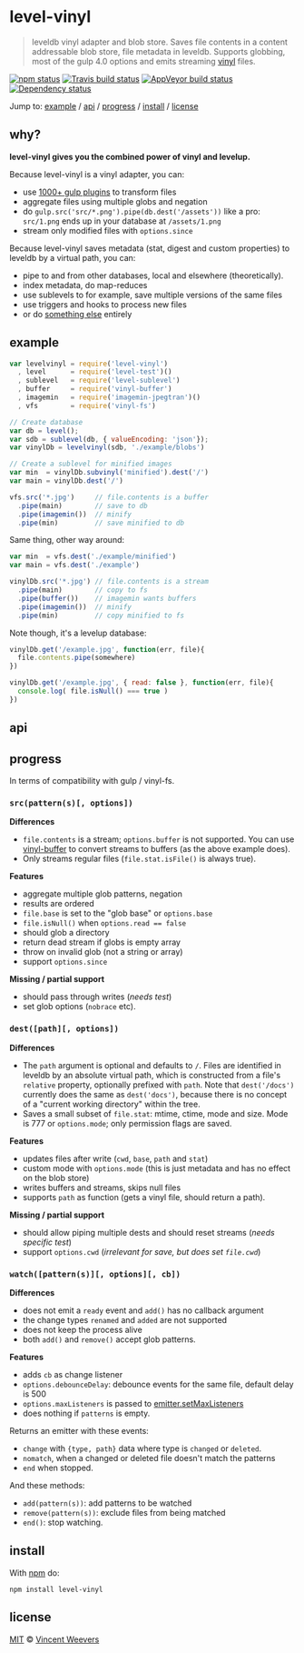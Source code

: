 # level-vinyl

> leveldb vinyl adapter and blob store. Saves file contents in a content
addressable blob store, file metadata in leveldb. Supports globbing, most of the gulp 4.0 options and emits streaming [vinyl](https://github.com/wearefractal/vinyl) files.

[![npm status](http://img.shields.io/npm/v/level-vinyl.svg?style=flat-square)](https://www.npmjs.org/package/level-vinyl) [![Travis build status](https://img.shields.io/travis/vweevers/level-vinyl.svg?style=flat-square&label=travis)](http://travis-ci.org/vweevers/level-vinyl) [![AppVeyor build status](https://img.shields.io/appveyor/ci/vweevers/level-vinyl.svg?style=flat-square&label=appveyor)](https://ci.appveyor.com/project/vweevers/level-vinyl) [![Dependency status](https://img.shields.io/david/vweevers/level-vinyl.svg?style=flat-square)](https://david-dm.org/vweevers/level-vinyl)

Jump to: [example](#example) / [api](#api) / [progress](#progress) / [install](#install) / [license](#license)

## why?

**level-vinyl gives you the combined power of vinyl and levelup.**

Because level-vinyl is a vinyl adapter, you can:

- use [1000+ gulp plugins](http://gulpjs.com/plugins) to transform files
- aggregate files using multiple globs and negation
- do `gulp.src('src/*.png').pipe(db.dest('/assets'))` like a pro: `src/1.png` ends up
  in your database at `/assets/1.png`
- stream only modified files with `options.since`

Because level-vinyl saves metadata (stat, digest and custom properties) to leveldb by a virtual path, you can:

- pipe to and from other databases, local and elsewhere (theoretically).
- index metadata, do map-reduces
- use sublevels to for example, save multiple versions of the same files
- use triggers and hooks to process new files
- or do [something else](https://github.com/rvagg/node-levelup/wiki/Modules) entirely

## example

```js
var levelvinyl = require('level-vinyl')
  , level      = require('level-test')()
  , sublevel   = require('level-sublevel')
  , buffer     = require('vinyl-buffer')
  , imagemin   = require('imagemin-jpegtran')()
  , vfs        = require('vinyl-fs')

// Create database
var db = level();
var sdb = sublevel(db, { valueEncoding: 'json'});
var vinylDb = levelvinyl(sdb, './example/blobs')

// Create a sublevel for minified images
var min  = vinylDb.subvinyl('minified').dest('/')
var main = vinylDb.dest('/')

vfs.src('*.jpg')     // file.contents is a buffer
  .pipe(main)        // save to db
  .pipe(imagemin())  // minify
  .pipe(min)         // save minified to db
```

Same thing, other way around:

```js
var min  = vfs.dest('./example/minified')
var main = vfs.dest('./example')

vinylDb.src('*.jpg') // file.contents is a stream
  .pipe(main)        // copy to fs
  .pipe(buffer())    // imagemin wants buffers
  .pipe(imagemin())  // minify
  .pipe(min)         // copy minified to fs
```

Note though, it's a levelup database:

```js
vinylDb.get('/example.jpg', function(err, file){
  file.contents.pipe(somewhere)
})

vinylDb.get('/example.jpg', { read: false }, function(err, file){
  console.log( file.isNull() === true )
})
```

## api

## progress

In terms of compatibility with gulp / vinyl-fs.

### `src(pattern(s)[, options])`

**Differences**

- `file.contents` is a stream; `options.buffer` is not supported. You can use [vinyl-buffer](https://www.npmjs.com/package/vinyl-buffer) to convert streams to buffers (as the above example does).
- Only streams regular files (`file.stat.isFile()` is always true).

**Features**

- aggregate multiple glob patterns, negation
- results are ordered
- `file.base` is set to the "glob base" or `options.base`
- `file.isNull()` when `options.read == false`
- should glob a directory
- return dead stream if globs is empty array
- throw on invalid glob (not a string or array)
- support `options.since`

**Missing  / partial support**

- should pass through writes (*needs test*)
- set glob options (`nobrace` etc).

### `dest([path][, options])`

**Differences**

- The `path` argument is optional and defaults to `/`. Files are identified in leveldb by an absolute
virtual path, which is constructed from a file's `relative` property, optionally prefixed
with `path`. Note that `dest('/docs')` currently does the same as `dest('docs')`,
because there is no concept of a "current working directory" within the tree.
- Saves a small subset of `file.stat`: mtime, ctime, mode and size. Mode is 777
  or `options.mode`; only permission flags are saved.

**Features**

- updates files after write (`cwd`, `base`, `path` and `stat`)
- custom mode with `options.mode` (this is just metadata and has no effect on the blob store)
- writes buffers and streams, skips null files
- supports `path` as function (gets a vinyl file, should return a path).

**Missing  / partial support**

- should allow piping multiple dests and should reset streams (*needs specific test*)
- support `options.cwd` (*irrelevant for save, but does set `file.cwd`*)

### `watch([pattern(s)][, options][, cb])`

**Differences**

- does not emit a `ready` event and `add()` has no callback argument
- the change types `renamed` and `added` are not supported
- does not keep the process alive
- both `add()` and `remove()` accept glob patterns.

**Features**

- adds `cb` as change listener
- `options.debounceDelay`: debounce events for the same file, default delay is 500
- `options.maxListeners` is passed to [emitter.setMaxListeners](http://nodejs.org/api/events.html#events_emitter_setmaxlisteners_n)
- does nothing if `patterns` is empty.

Returns an emitter with these events:

- `change` with `{type, path}` data where type is `changed` or `deleted`.
- `nomatch`, when a changed or deleted file doesn't match the patterns
- `end` when stopped.

And these methods:

- `add(pattern(s))`: add patterns to be watched
- `remove(pattern(s))`: exclude files from being matched
- `end()`: stop watching.

## install

With [npm](https://npmjs.org) do:

```
npm install level-vinyl
```

## license

[MIT](http://opensource.org/licenses/MIT) © [Vincent Weevers](http://vincentweevers.nl)
